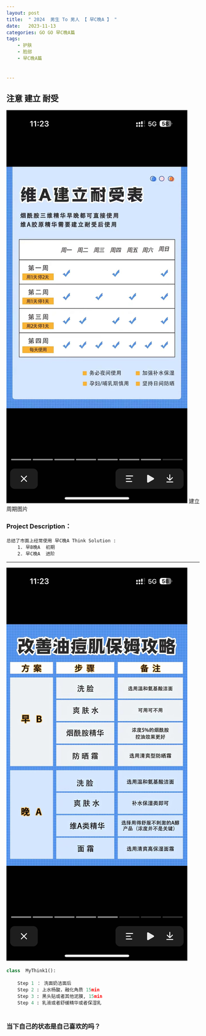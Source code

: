 ```yaml
---
layout: post
title:  " 2024  男生 To 男人 【 早C晚A 】 "
date:   2023-11-13 
categories: GO GO 早C晚A篇
tags:
    - 护肤
    - 脸部
    - 早C晚A篇

    
---
```

<h2> 注意 建立 耐受</h2>

![error_img](https://github.com/Wang-Sire/wang-sire.github.io/raw/master/img/20231114-112352.jpeg)
建立周期图片

### Project  Description：
	总结了市面上经常使用 早C晚A Think Solution :
		1. 早B晚A  初期
		2. 早C晚A  进阶

---

![error_img](https://github.com/Wang-Sire/wang-sire.github.io/raw/master/img/20231113-16221.jpeg)


```python
class  MyThink1():
    
	Step 1 ： 洗面奶洁面后 
	Step 2 : 上水杨酸，融化角质 15min 
	Step 3 : 黑头贴或者其他泥膜, 15min
	Step 4 : 乳液或者舒缓精华或者保湿乳
    


```



<h3> 当下自己的状态是自己喜欢的吗？</h3>


